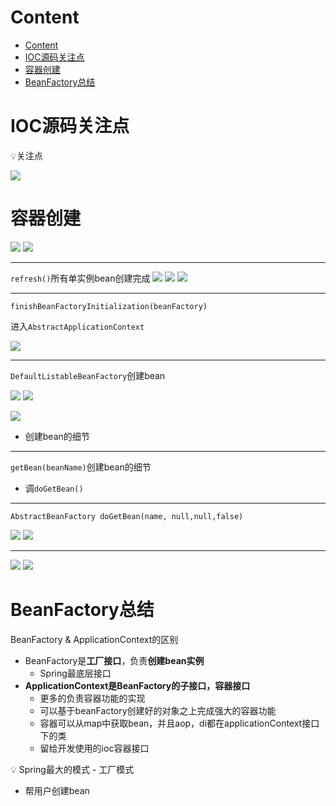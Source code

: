 # Content

* [Content](#content)
* [IOC源码关注点](#ioc源码关注点)
* [容器创建](#容器创建)
* [BeanFactory总结](#beanfactory总结)

# IOC源码关注点

:bulb:关注点

![](/static/2021-07-23-16-22-14.png)

# 容器创建

![](/static/2021-07-23-16-29-08.png)
![](/static/2021-07-23-16-28-57.png)

---

`refresh()`所有单实例bean创建完成
![](/static/2021-07-23-16-31-50.png)
![](/static/2021-07-23-16-35-43.png)
![](/static/2021-07-23-16-35-55.png)

---

`finishBeanFactoryInitialization(beanFactory)`

进入`AbstractApplicationContext`

![](/static/2021-07-23-16-38-49.png)

---

`DefaultListableBeanFactory`创建bean

![](/static/2021-07-23-16-41-15.png)
![](/static/2021-07-23-16-44-23.png)

![](/static/2021-07-23-16-45-08.png)

* 创建bean的细节

---

`getBean(beanName)`创建bean的细节

* 调`doGetBean()`

---

`AbstractBeanFactory doGetBean(name, null,null,false)`

![](/static/2021-07-23-16-56-23.png)
![](/static/2021-07-23-16-59-49.png)

---

![](/static/2021-07-23-19-16-22.png)
![](/static/2021-07-23-19-18-22.png)

# BeanFactory总结

BeanFactory & ApplicationContext的区别

* BeanFactory是**工厂接口**，负责**创建bean实例**
  * Spring最底层接口
* **ApplicationContext是BeanFactory的子接口，容器接口**
  * 更多的负责容器功能的实现
  * 可以基于beanFactory创建好的对象之上完成强大的容器功能
  * 容器可以从map中获取bean，并且aop，di都在applicationContext接口下的类
  * 留给开发使用的ioc容器接口

:bulb: Spring最大的模式 - 工厂模式

* 帮用户创建bean

